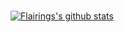 <br />

[![Flairings's github stats](https://github-readme-stats.vercel.app/api?username=Flairings)](https://github.com/anuraghazra/github-readme-stats&show_icons=true&theme=radical)
